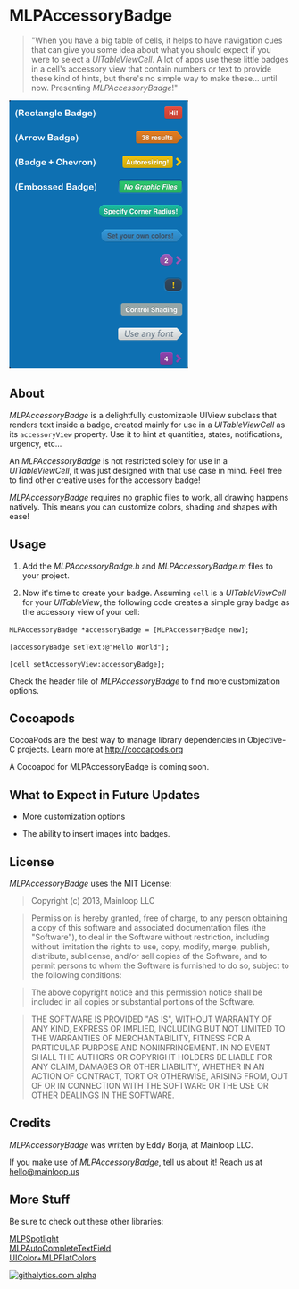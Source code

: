 MLPAccessoryBadge
=================

>"When you have a big table of cells, it helps to have navigation cues that can give you some idea about what you should expect if you were to select a _UITableViewCell_. A lot of apps use these little badges in a cell's accessory view that contain numbers or text to provide these kind of hints, but there's no simple way to make these... until now. Presenting _MLPAccessoryBadge_!"

![Alt text](/badgeDemo.png "Screenshot")

About
---------
_MLPAccessoryBadge_ is a delightfully customizable UIView subclass that renders text inside a badge, created mainly for use in a _UITableViewCell_ as its `accessoryView` property. Use it to hint at quantities, states, notifications, urgency, etc...

An _MLPAccessoryBadge_ is not restricted solely for use in a _UITableViewCell_, it was just designed with that use case in mind. Feel free to find other creative uses for the accessory badge!

_MLPAccessoryBadge_ requires no graphic files to work, all drawing happens natively. This means you can customize colors, shading and shapes with ease!


Usage
---------

1. Add the _MLPAccessoryBadge.h_ and _MLPAccessoryBadge.m_ files to your project.

2. Now it's time to create your badge. Assuming `cell` is a _UITableViewCell_ for your _UITableView_, the following code creates a simple gray badge as the accessory view of your cell:

`MLPAccessoryBadge *accessoryBadge = [MLPAccessoryBadge new];`

`[accessoryBadge setText:@"Hello World"];`

`[cell setAccessoryView:accessoryBadge];`

Check the header file of _MLPAccessoryBadge_ to find more customization options.


Cocoapods
-------
CocoaPods are the best way to manage library dependencies in Objective-C projects.
Learn more at http://cocoapods.org

A Cocoapod for MLPAccessoryBadge is coming soon.


What to Expect in Future Updates
-----------

+ More customization options

+ The ability to insert images into badges.


License
--------
_MLPAccessoryBadge_ uses the MIT License:

>Copyright (c) 2013, Mainloop LLC

>Permission is hereby granted, free of charge, to any person obtaining a copy of this software and associated documentation files (the "Software"), to deal in the Software without restriction, including without limitation the rights to use, copy, modify, merge, publish, distribute, sublicense, and/or sell copies of the Software, and to permit persons to whom the Software is furnished to do so, subject to the following conditions:

>The above copyright notice and this permission notice shall be included in all copies or substantial portions of the Software.

>THE SOFTWARE IS PROVIDED "AS IS", WITHOUT WARRANTY OF ANY KIND, EXPRESS OR IMPLIED, INCLUDING BUT NOT LIMITED TO THE WARRANTIES OF MERCHANTABILITY, FITNESS FOR A PARTICULAR PURPOSE AND NONINFRINGEMENT. IN NO EVENT SHALL THE AUTHORS OR COPYRIGHT HOLDERS BE LIABLE FOR ANY CLAIM, DAMAGES OR OTHER LIABILITY, WHETHER IN AN ACTION OF CONTRACT, TORT OR OTHERWISE, ARISING FROM, OUT OF OR IN CONNECTION WITH THE SOFTWARE OR THE USE OR OTHER DEALINGS IN THE SOFTWARE.

Credits
---------

_MLPAccessoryBadge_ was written by Eddy Borja, at Mainloop LLC.

If you make use of _MLPAccessoryBadge_, tell us about it! 
Reach us at hello@mainloop.us


More Stuff
---------
Be sure to check out these other libraries:

[MLPSpotlight](https://github.com/EddyBorja/MLPSpotlight)<br />
[MLPAutoCompleteTextField](https://github.com/EddyBorja/MLPAutoCompleteTextField)<br />
[UIColor+MLPFlatColors](https://github.com/EddyBorja/UIColor-MLPFlatColors)<br />

[![githalytics.com alpha](https://cruel-carlota.pagodabox.com/ca16269bd8cf274377a6846c4221fdb7 "githalytics.com")](http://githalytics.com/EddyBorja/MLPAccessoryBadge)
